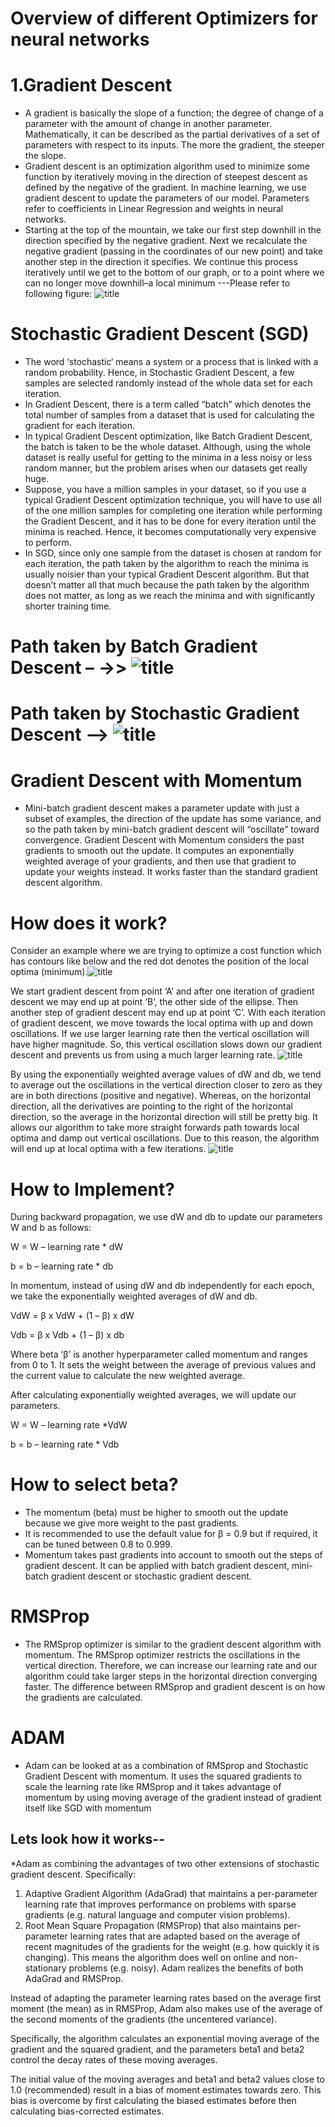 # Overview of different Optimizers for neural networks
# 1.Gradient Descent
  * A gradient is basically the slope of a function; the degree of change of a parameter with the amount of change in another parameter. Mathematically, it can be described as the partial derivatives of a set of parameters with respect to its inputs. The more the gradient, the steeper the slope.
  * Gradient descent is an optimization algorithm used to minimize some function by iteratively moving in the direction of steepest descent as defined by the negative of the gradient. In machine learning, we use gradient descent to update the parameters of our model. Parameters refer to coefficients in Linear Regression and weights in neural networks.
  * Starting at the top of the mountain, we take our first step downhill in the direction specified by the negative gradient. Next we recalculate the negative gradient (passing in the coordinates of our new point) and take another step in the direction it specifies. We continue this process iteratively until we get to the bottom of our graph, or to a point where we can no longer move downhill–a local minimum ---Please refer to following figure:
      ![title](gd.png)
 
 # Stochastic Gradient Descent (SGD)
   * The word ‘stochastic‘ means a system or a process that is linked with a random probability. Hence, in Stochastic Gradient Descent, a few samples are selected randomly instead of the whole data set for each iteration.
   * In Gradient Descent, there is a term called “batch” which denotes the total number of samples from a dataset that is used for calculating the gradient for each iteration.
   *  In typical Gradient Descent optimization, like Batch Gradient Descent, the batch is taken to be the whole dataset. Although, using the whole dataset is really useful for getting to the minima in a less noisy or less random manner, but the problem arises when our datasets get really huge.
   * Suppose, you have a million samples in your dataset, so if you use a typical Gradient Descent optimization technique, you will have to use all of the one million samples for completing one iteration while performing the Gradient Descent, and it has to be done for every iteration until the minima is reached. Hence, it becomes computationally very expensive to perform.
   * In SGD, since only one sample from the dataset is chosen at random for each iteration, the path taken by the algorithm to reach the minima is usually noisier than your typical Gradient Descent algorithm. But that doesn’t matter all that much because the path taken by the algorithm does not matter, as long as we reach the minima and with significantly shorter training time.
   # Path taken by Batch Gradient Descent – ->>  ![title](gdp.png)
   # Path taken by Stochastic Gradient Descent –> ![title](sgd-1.png)

# Gradient Descent with Momentum
  * Mini-batch gradient descent makes a parameter update with just a subset of examples, the direction of the update has some variance, and so the path taken by mini-batch gradient descent will “oscillate” toward convergence. Gradient Descent with Momentum considers the past gradients to smooth out the update. It computes an exponentially weighted average of your gradients, and then use that gradient to update your weights instead. It works faster than the standard gradient descent algorithm.
  
   # How does it work? 
   Consider an example where we are trying to optimize a cost function which has contours like below and the red dot denotes the position of the local optima (minimum).![title](Fig1-2-768x151.png)
  
  We start gradient descent from point ‘A’ and after one iteration of gradient descent we may end up at point ‘B’, the other side of the ellipse. Then another step of gradient descent may end up at point ‘C’. With each iteration of gradient descent, we move towards the local optima with up and down oscillations. If we use larger learning rate then the vertical oscillation will have higher magnitude. So, this vertical oscillation slows down our gradient descent and prevents us from using a much larger learning rate.
  ![title](Fig2-2.png)
  
 By using the exponentially weighted average values of dW and db, we tend to average out the oscillations in the vertical direction closer to zero as they are in both directions (positive and negative). Whereas, on the horizontal direction, all the derivatives are pointing to the right of the horizontal direction, so the average in the horizontal direction will still be pretty big. It allows our algorithm to take more straight forwards path towards local optima and damp out vertical oscillations. Due to this reason, the algorithm will end up at local optima with a few iterations.   ![title](Fig3-2-768x167.png) 
 
#  How to Implement?

During backward propagation, we use dW and db to update our parameters W and b as follows:

W = W – learning rate * dW

b = b – learning rate * db

In momentum, instead of using dW and db independently for each epoch, we take the exponentially weighted averages of dW and db.

VdW = β x VdW + (1 – β) x dW

Vdb = β x Vdb + (1 – β) x db

Where beta ‘β’ is another hyperparameter called momentum and ranges from 0 to 1. It sets the weight between the average of previous values and the current value to calculate the new weighted average.

After calculating exponentially weighted averages, we will update our parameters.

W = W – learning rate *VdW

b = b – learning rate * Vdb

 # How to select beta?
  * The momentum (beta) must be higher to smooth out the update because we give more weight to the past gradients.
  *  It is recommended to use the default value for β = 0.9 but if required, it can be tuned between 0.8 to 0.999.
  *  Momentum takes past gradients into account to smooth out the steps of gradient descent. It can be applied with batch gradient    descent, mini-batch gradient descent or stochastic gradient descent.

# RMSProp
 * The RMSprop optimizer is similar to the gradient descent algorithm with momentum. The RMSprop optimizer restricts the oscillations in the vertical direction. Therefore, we can increase our learning rate and our algorithm could take larger steps in the horizontal direction converging faster. The difference between RMSprop and gradient descent is on how the gradients are calculated.
   
 # ADAM
  * Adam can be looked at as a combination of RMSprop and Stochastic Gradient Descent with momentum. It uses the squared gradients to scale the learning rate like RMSprop and it takes advantage of momentum by using moving average of the gradient instead of gradient itself like SGD with momentum
 ## Lets look how it works--
  *Adam as combining the advantages of two other extensions of stochastic gradient descent. Specifically:

  1. Adaptive Gradient Algorithm (AdaGrad) that maintains a per-parameter learning rate that improves performance on problems with sparse gradients (e.g. natural language and computer vision problems).
  2. Root Mean Square Propagation (RMSProp) that also maintains per-parameter learning rates that are adapted based on the average of recent magnitudes of the gradients for the weight (e.g. how quickly it is changing). This means the algorithm does well on online and non-stationary problems (e.g. noisy).
Adam realizes the benefits of both AdaGrad and RMSProp.

Instead of adapting the parameter learning rates based on the average first moment (the mean) as in RMSProp, Adam also makes use of the average of the second moments of the gradients (the uncentered variance).

Specifically, the algorithm calculates an exponential moving average of the gradient and the squared gradient, and the parameters beta1 and beta2 control the decay rates of these moving averages.

The initial value of the moving averages and beta1 and beta2 values close to 1.0 (recommended) result in a bias of moment estimates towards zero. This bias is overcome by first calculating the biased estimates before then calculating bias-corrected estimates.
     


   
           
    
  
